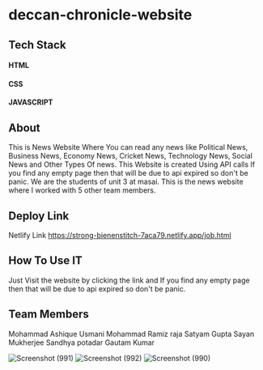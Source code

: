 # deccan-chronicle-website


## Tech Stack
#### HTML
#### CSS 
#### JAVASCRIPT


## About
This is News Website  Where You can read any news like Political News, Business News, Economy News, Cricket News, Technology News, Social News and Other Types Of news.
This Website is created Using API calls If you find any empty page then that will be due to api expired so don't be panic.
We are the students of unit 3 at masai. This is the news website where I worked with 5 other team members. 

## Deploy Link
Netlify Link 
https://strong-bienenstitch-7aca79.netlify.app/job.html

## How To Use IT
Just Visit the website by clicking the link and If you find any empty page then that will be due to api expired so don't be panic.


## Team Members
Mohammad Ashique Usmani
Mohammad Ramiz raja
Satyam Gupta
Sayan Mukherjee
Sandhya potadar
Gautam Kumar


![Screenshot (991)](https://user-images.githubusercontent.com/104290715/189980420-21332541-77b2-49d0-87a8-ebb0896f56da.png)
![Screenshot (992)](https://user-images.githubusercontent.com/104290715/189980431-a0521bff-dbb7-4116-a01b-a1e892bd46a4.png)
![Screenshot (990)](https://user-images.githubusercontent.com/104290715/189980435-a3f51724-2d7e-4f53-8fd4-91e051b5b91c.png)
